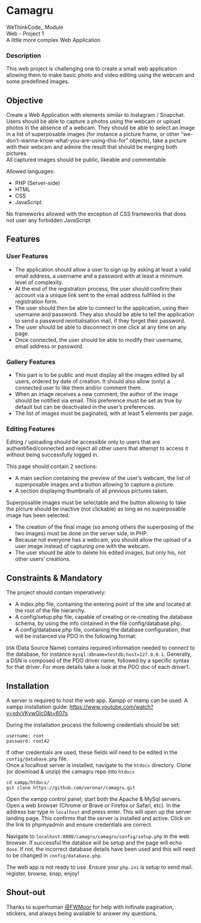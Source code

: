 # **Camagru**

WeThinkCode\_ Module  
Web - Project 1  
A little more complex Web Application

### **Description**

This web project is challenging one to create a small web application allowing them to make basic photo and video editing using the webcam and some predefined images.

## **Objective**

Create a Web Application with elements similar to Instagram / Snapchat. Users should be able to capture a photos using the webcam or upload photos in the absence of a webcam. They should be able to select an image in a list of superposable images (for instance a picture frame, or other “we-don’t-wanna-know-what-you-are-using-this-for” objects), take a picture with their webcam and admire the result that should be merging both pictures.  
All captured images should be public, likeable and commentable.

Allowed languages:

- PHP (Server-side)
- HTML
- CSS
- JavaScript

No frameworks allowed with the exception of CSS frameworks that does not user any forbidden JavaScript

## **Features**

### **User Features**

- The application should allow a user to sign up by asking at least a valid email address, a username and a password with at least a minimum level of complexity.
- At the end of the registration process, the user should confirm their account via a unique link sent to the email address fullfiled in the registration form.
- The user should then be able to connect to the application, using their username and password. They also should be able to tell the application to send a password reinitialisation mail, if they forget their password.
- The user should be able to disconnect in one click at any time on any page.
- Once connected, the user should be able to modify their username, email address or password.

### **Gallery Features**

- This part is to be public and must display all the images edited by all users, ordered by date of creation. It should also allow (only) a connected user to like them and/or comment them.
- When an image receives a new comment, the author of the image should be notified via email. This preference must be set as true by default but can be deactivated in the user’s preferences.
- The list of images must be paginated, with at least 5 elements per page.

### **Editing Features**

Editing / uploading should be accessible only to users that are authentified/connected and reject all other users that attempt to access it without being successfully logged in.

This page should contain 2 sections:

- A main section containing the preview of the user’s webcam, the list of superposable images and a button allowing to capture a picture.
- A section displaying thumbnails of all previous pictures taken.

Superposable images must be selectable and the button allowing to take the picture should be inactive (not clickable) as long as no superposable image has been selected.

- The creation of the final image (so among others the superposing of the two images) must be done on the server side, in PHP.
- Because not everyone has a webcam, you should allow the upload of a user image instead of capturing one with the webcam.
- The user should be able to delete his edited images, but only his, not other users’ creations.

## **Constraints & Mandatory**

The project should contain imperatively:

- A index.php file, containing the entering point of the site and located at the root of the file hierarchy.
- A config/setup.php file, capable of creating or re-creating the database schema, by using the info cintained in the file config/database.php.
- A config/database.php file, containing the database configuration, that will be instanced via PDO in the following format:

`DSN` (Data Source Name) contains required information needed to connect to the database, for instance `mysql:dbname=testdb;host=127.0.0.1`. Generally, a DSN is composed of the PDO driver name, followed by a specific syntax for that driver. For more details take a look at the PDO doc of each driver1.

## Installation

A server is required to host the web app. Xampp or mamp can be used.
A xampp installation guide: https://www.youtube.com/watch?v=xdvVKywGlc0&t=607s.  

During the installation process the following credentials should be set:

```
username: root
password: root42
```

If other credentials are used, these fields will need to be edited in the `config/database.php` file.  
Once a localhost server is installed, navigate to the `htdocs` directory.
Clone (or download & unzip) the camagru repo into `htdocs`

```
cd xampp/htdocs/
git clone https://github.com/veronar/camagru.git
```

Open the xampp control panel; start both the Apache & MySql servers.
Open a web browser (Chrome or Brave or Firefox or Safari, etc).
In the address bar type in `localhost` and press enter. This will open up the server landing page. This confirms that the server is installed and active. Click on the link to phpmyadmin and ensure credentials are correct.

Navigate to `localhost:8080/camagru/camagru/config/setup.php` in the web browser.
If successful the databse will be setup and the page will echo `done`. If not, the incorrect database details have been used and this will need to be changed in `config/database.php`.

The web app is not ready to use. Ensure your `php.ini` is setup to send mail.
register, browse, snap, enjoy!

## Shout-out

Thanks to superhuman [@FWMoor](https://github.com/FWMoor) for help with inifinate pagination, stickers, and always being available to answer my questions.

